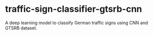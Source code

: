 # traffic-sign-classifier-gtsrb-cnn
A deep learning model to classify German traffic signs using CNN and GTSRB dataset.
